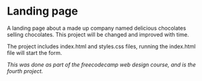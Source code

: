 # Landing page

A landing page about a made up company named delicious chocolates selling chocolates.
This project will be changed and improved with time.

The project includes index.html and styles.css files, running the index.html file will start the form.

*This was done as part of the freecodecamp web design course, and is the fourth project.*
